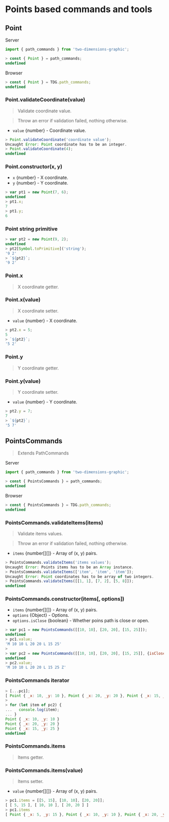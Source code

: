 # Points based commands and tools



## Point

Server
```javascript
import { path_commands } from 'two-dimensions-graphic';

> const { Point } = path_commands;
undefined
```

Browser
```javascript
> const { Point } = TDG.path_commands;
undefined
```


### Point.validateCoordinate(value)
> Validate coordinate value.

> Throw an error if validation failed, nothing otherwise.

- `value` {number} - Coordinate value.

```javascript
> Point.validateCoordinate('coordinate value');
Uncaught Error: Point coordinate has to be an integer.
> Point.validateCoordinate(4);
undefined
```


### Point.constructor(x, y)
- `x` {number} - X coordinate.
- `y` {number} - Y coordinate.

```javascript
> var pt1 = new Point(7, 6);
undefined
> pt1.x;
7
> pt1.y;
6
```


### Point string primitive

```javascript
> var pt2 = new Point(9, 2);
undefined
> pt2[Symbol.toPrimitive]('string');
'9 2'
> `${pt2}`;
'9 2'
```


### Point.x
> X coordinate getter.


### Point.x(value)
> X coordinate setter.

- `value` {number} - X coordinate.

```javascript
> pt2.x = 5;
5
> `${pt2}`;
'5 2'
```


### Point.y
> Y coordinate getter.


### Point.y(value)
> Y coordinate setter.

- `value` {number} - Y coordinate.

```javascript
> pt2.y = 7;
7
> `${pt2}`;
'5 7'
```



## PointsCommands

> Extends PathCommands

Server
```javascript
import { path_commands } from 'two-dimensions-graphic';

> const { PointsCommands } = path_commands;
undefined
```

Browser
```javascript
> const { PointsCommands } = TDG.path_commands;
undefined
```


### PointsCommands.validateItems(items)
> Validate items values.

> Throw an error if validation failed, nothing otherwise.

- `items` {number[][]} - Array of (x, y) pairs.

```javascript
> PointsCommands.validateItems('items values');
Uncaught Error: Points items has to be an Array instance.
> PointsCommands.validateItems(['item', 'item', 'item']);
Uncaught Error: Point coordinates has to be array of two integers.
> PointsCommands.validateItems([[1, 1], [7, 2], [5, 8]]);
undefined
```


### PointsCommands.constructor(items[, options])
- `items` {number[][]} - Array of (x, y) pairs.
- `options` {Object} - Options.
- `options.isClose` {boolean} - Whether poins path is close or open.

```javascript
> var pc1 = new PointsCommands([[10, 10], [20, 20], [15, 25]]);
undefined
> pc1.value;
'M 10 10 L 20 20 L 15 25'
>
> var pc2 = new PointsCommands([[10, 10], [20, 20], [15, 25]], {isClose: true});
undefined
> pc2.value;
'M 10 10 L 20 20 L 15 25 Z'
```


### PointsCommands iterator

```javascript
> [...pc1];
[ Point { _x: 10, _y: 10 }, Point { _x: 20, _y: 20 }, Point { _x: 15, _y: 25 } ]
>
> for (let item of pc2) {
...   console.log(item);
... }
Point { _x: 10, _y: 10 }
Point { _x: 20, _y: 20 }
Point { _x: 15, _y: 25 }
undefined
```


### PointsCommands.items
> Items getter.


### PointsCommands.items(value)
> Items setter.

- `value` {number[][]} - Array of (x, y) pairs.

```javascript
> pc1.items = [[5, 15], [10, 10], [20, 20]];
[ [ 5, 15 ], [ 10, 10 ], [ 20, 20 ] ]
> pc1.items
[ Point { _x: 5, _y: 15 }, Point { _x: 10, _y: 10 }, Point { _x: 20, _y: 20 } ]
```
